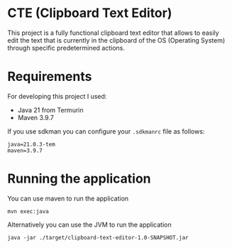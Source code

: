 CTE (Clipboard Text Editor)
=======================================

This project is a fully functional clipboard text editor that allows to easily edit the text that is currently in 
the clipboard of the OS (Operating System) through specific predetermined actions.


# Requirements
For developing this project I used:
 - Java 21 from Termurin
 - Maven 3.9.7

If you use sdkman you can configure your `.sdkmanrc` file as follows:
```shell
java=21.0.3-tem
maven=3.9.7
```

# Running the application

You can use maven to run the application
```shell
mvn exec:java
```

Alternatively you can use the JVM to run the application
```shell
java -jar ./target/clipboard-text-editor-1.0-SNAPSHOT.jar
```